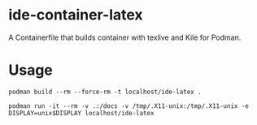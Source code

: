 # ide-container-latex

A Containerfile that builds container with texlive and Kile for Podman.

# Usage

```
podman build --rm --force-rm -t localhost/ide-latex .

podman run -it --rm -v .:/docs -v /tmp/.X11-unix:/tmp/.X11-unix -e DISPLAY=unix$DISPLAY localhost/ide-latex
```
